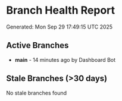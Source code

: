 # Branch Health Report
Generated: Mon Sep 29 17:49:15 UTC 2025

## Active Branches
- **main** - 14 minutes ago by Dashboard Bot

## Stale Branches (>30 days)
No stale branches found
